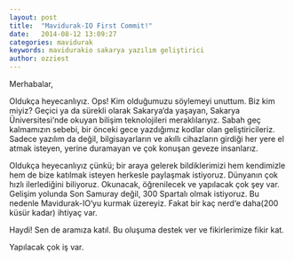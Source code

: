 ```yaml
---
layout: post
title:  "Mavidurak-IO First Commit!"
date:   2014-08-12 13:09:27
categories: mavidurak
keywords: mavidurakio sakarya yazılım geliştirici
author: ozziest
---
```


Merhabalar,

Oldukça heyecanlıyız. Ops! Kim olduğumuzu söylemeyi unuttum. Biz kim miyiz? Geçici ya da sürekli olarak Sakarya‘da yaşayan, Sakarya Üniversitesi‘nde okuyan bilişim teknolojileri meraklılarıyız. Sabah geç kalmamızın sebebi, bir önceki gece yazdığımız kodlar olan geliştiricileriz. Sadece yazılım da değil, bilgisayarların ve akıllı cihazların girdiği her yere el atmak isteyen, yerine duramayan ve çok konuşan geveze insanlarız.<!--more-->

Oldukça heyecanlıyız çünkü; bir araya gelerek bildiklerimizi hem kendimizle hem de bize katılmak isteyen herkesle paylaşmak istiyoruz. Dünyanın çok hızlı ilerlediğini biliyoruz. Okunacak, öğrenilecek ve yapılacak çok şey var. Gelişim yolunda Son Samuray değil, 300 Spartalı olmak istiyoruz. Bu nedenle Mavidurak-IO‘yu kurmak üzereyiz. Fakat bir kaç nerd‘e daha(200 küsür kadar) ihtiyaç var.

Haydi! Sen de aramıza katıl. Bu oluşuma destek ver ve fikirlerimize fikir kat.

Yapılacak çok iş var.
